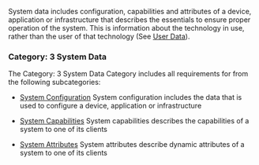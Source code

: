 <!-- system_data.md {% comment %}
*****************************************************************************************
*                            WARNING: DO NOT EDIT THIS FILE                             *
*                                                                                       *
* This file is generated by SUSHI. Any edits you make to this file will be overwritten. *
*                                                                                       *
* To change the contents of this file, edit the original source file at:                *
* ig-data\input\pagecontent\15_system_data.md                                           *
*****************************************************************************************
{% endcomment %} -->
System data includes configuration, capabilities and attributes of a device,
application or infrastructure that describes the essentials to ensure
proper operation of the system. This is information about the technology in use,
rather than the user of that technology (See [User Data](user_data.html)).
<span id='3-system-data'/>
### Category: 3 System Data

The Category: 3 System Data Category includes all requirements for from the following subcategories:
 * [System Configuration](system_configuration.html)
   System configuration includes the data that is used to configure a device, application or infrastructure

 * [System Capabilities](system_capabilities.html)
   System capabilities describes the capabilities of a system to one of its clients

 * [System Attributes](system_attributes.html)
   System attributes describe dynamic attributes of a system to one of its clients


